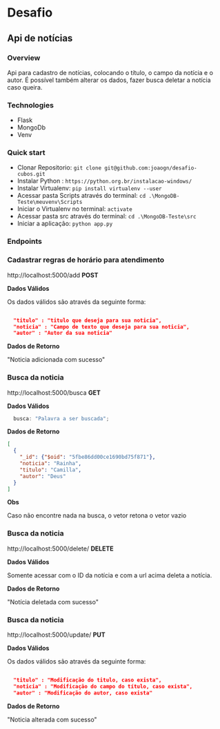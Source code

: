 # Desafio

## Api de notícias

### **Overview**

Api para cadastro de notícias, colocando o título, o campo da notícia e o autor. É possível também alterar os dados, fazer busca deletar a notícia caso queira.

### **Technologies**

- Flask
- MongoDb
- Venv

### **Quick start**

- Clonar Repositorio: `git clone git@github.com:joaogn/desafio-cubos.git`
- Instalar Python : `https://python.org.br/instalacao-windows/` 
- Instalar Virtualenv: `pip install virtualenv --user`
- Acessar pasta Scripts através do terminal: `cd .\MongoDB-Teste\meuvenv\Scripts`
- Iniciar o Virtualenv no terminal: `activate`
- Acessar pasta src através do terminal: `cd .\MongoDB-Teste\src`
- Iniciar a aplicação: `python app.py`


### **Endpoints**

### Cadastrar regras de horário para atendimento

http://localhost:5000/add **POST**

**Dados Válidos**

Os dados válidos são através da seguinte forma:
```json

  "titulo" : "titulo que deseja para sua noticia",
  "noticia" : "Campo de texto que deseja para sua noticia",
  "autor" : "Autor da sua noticia"

```

**Dados de Retorno**

"Noticia adicionada com sucesso"



### **Busca da noticia**

http://localhost:5000/busca **GET**

**Dados Válidos**

```javascript
  busca: "Palavra a ser buscada";
```

**Dados de Retorno**

```json
[
  {
    "_id": {"$oid": "5fbe86dd00ce1690bd75f871"}, 
    "noticia": "Rainha", 
    "titulo": "Camilla", 
    "autor": "Deus"
  }
]
```

**Obs**

Caso não encontre nada na busca, o vetor retona o vetor vazio

### **Busca da noticia**

http://localhost:5000/delete/<id> **DELETE**

**Dados Válidos**

Somente acessar com o ID da notícia e com a url acima deleta a notícia.

**Dados de Retorno**

"Notícia deletada com sucesso"

### **Busca da noticia**

http://localhost:5000/update/<id> **PUT**  

**Dados Válidos**

Os dados válidos são através da seguinte forma:
```json

  "titulo" : "Modificação do titulo, caso exista",
  "noticia" : "Modificação do campo do título, caso exista",
  "autor" : "Modificação do autor, caso exista"

```

**Dados de Retorno**

"Noticia alterada com sucesso"
